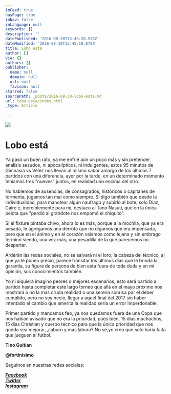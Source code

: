 ```yaml
---
inFeed: true
hasPage: true
inNav: false
inLanguage: null
keywords: []
description: ''
datePublished: '2016-08-30T13:45:20.578Z'
dateModified: '2016-08-30T13:45:10.878Z'
title: Lobo está
author: []
via: {}
authors: []
publisher:
  name: null
  domain: null
  url: null
  favicon: null
starred: false
sourcePath: _posts/2016-08-30-lobo-esta.md
url: lobo-esta/index.html
_type: Article

---
```

![](https://the-grid-user-content.s3-us-west-2.amazonaws.com/653230e8-1182-4bb7-8fa8-dc2f590457a0.jpg)

# Lobo está

Ya pasó un buen rato, ya me enfrié aún un poco más y sin pretender análisis sesudos, ni apocalípticos, ni indulgentes, estos 95 minutos de Gimnasia vs Vélez nos llevan al mismo sabor amargo de los últimos 7 partidos con una diferencia, ayer por la tarde, en un determinado momento teníamos tres "nueves" juntos, en realidad uno encima del otro. 

No hablemos de ausencias, de consagrados, históricos o capitanes de tormenta, jugamos tan mal como siempre. Sí digo también que desde la individualidad, para manotear algún naufrago y subirlo al bote, solo Díaz, Caire e, increíblemente para mí, destaco al Tano Nasuti, que en la única pelota que "perdió al grandote nos empomó el chiquito".

Si el fixture pintaba chivo, ahora lo es más, porque a la mochila, que ya era pesada, le agregamos una derrota que no digamos que era impensada, pero que en el ánimo y en el corazón veíamos como lejana y sin embrago terminó siendo, una vez más, una pesadilla de la que parecemos no despertar.

Arderán las redes sociales, no se salvará ni el loro, la cabeza del técnico, al que ya le ponen precio, parece transitar los últimos días que le brinda la garantía, su figura de persona de bien está fuera de toda duda y en mi opinión, sus conocimientos también.

Yo ni siquiera imagino peores o mejores escenarios, esto será partido a partido hasta completar este largo torneo que allá en el mayo próximo nos mostrará o no la mas cruda realidad o una serena sonrisa por el deber cumplido, pero no soy necio, llegar a aquel final del 2017 sin haber intentado el cambio que amerita la realidad sería un error imperdonable.

Primer partido y mancamos feo, ya nos quedamos fuera de una Copa que nos habían avisado que no era la prioridad, pues bien, 15 días muchachos, 15 días Christian y cuerpo técnico para que la única prioridad que nos queda sea mejorar, ¿laburo y mas laburo? No sé,yo creo que solo haría falta que jueguen al futbol.

**Tino Guitian**

**@fortinisimo**

Seguinos en nuestras redes sociales:

_**[Facebook][0]**_  
_**[Twitter][1]**_  
_**[Instagram][2]**_

[0]: https://www.facebook.com/pasionfortineraoficial/
[1]: https://twitter.com/PasionFortinera
[2]: https://www.instagram.com/pasionfortinera/